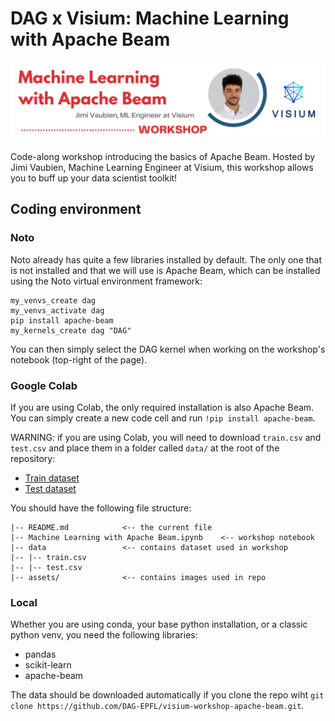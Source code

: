 # DAG x Visium: Machine Learning with Apache Beam

![banner](assets/banner.png)

Code-along workshop introducing the basics of Apache Beam. Hosted by Jimi Vaubien, Machine Learning Engineer at Visium, this workshop allows you to buff up your data scientist toolkit!


## Coding environment

### Noto

Noto already has quite a few libraries installed by default. The only one that is not installed and that we will use is Apache Beam, which can be installed using the Noto virtual environment framework:

```
my_venvs_create dag
my_venvs_activate dag
pip install apache-beam
my_kernels_create dag "DAG"
```

You can then simply select the DAG kernel when working on the workshop's notebook (top-right of the page).

### Google Colab

If you are using Colab, the only required installation is also Apache Beam. You can simply create a new code cell and run `!pip install apache-beam`.

WARNING: if you are using Colab, you will need to download `train.csv` and `test.csv` and place them in a folder called `data/` at the root of the repository:

* [Train dataset](https://drive.google.com/file/d/1rsrAu4F13UCHsKpWjxRIh0ObsjWSMVSE/view?usp=sharing)
* [Test dataset](https://drive.google.com/file/d/1yjX4e2U2auLQn01HYUgBKEJT8q3g15BJ/view?usp=sharing)

You should have the following file structure:

```
|-- README.md            <-- the current file
|-- Machine Learning with Apache Beam.ipynb    <-- workshop notebook
|-- data                 <-- contains dataset used in workshop
|-- |-- train.csv
|-- |-- test.csv
|-- assets/              <-- contains images used in repo

```

### Local

Whether you are using conda, your base python installation, or a classic python venv, you need the following libraries:

* pandas
* scikit-learn
* apache-beam

The data should be downloaded automatically if you clone the repo wiht `git clone https://github.com/DAG-EPFL/visium-workshop-apache-beam.git`.
